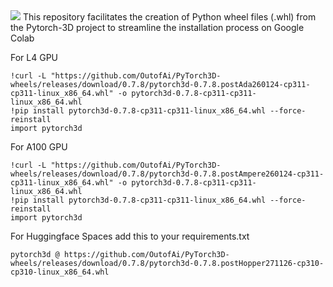 <img src="https://visitor-badge.laobi.icu/badge?page_id=OutofAi/PyTorch3D-wheels">
This repository facilitates the creation of Python wheel files (.whl) from the Pytorch-3D project to streamline the installation process on Google Colab 


For L4 GPU
```
!curl -L "https://github.com/OutofAi/PyTorch3D-wheels/releases/download/0.7.8/pytorch3d-0.7.8.postAda260124-cp311-cp311-linux_x86_64.whl" -o pytorch3d-0.7.8-cp311-cp311-linux_x86_64.whl
!pip install pytorch3d-0.7.8-cp311-cp311-linux_x86_64.whl --force-reinstall
import pytorch3d
```

For A100 GPU
```
!curl -L "https://github.com/OutofAi/PyTorch3D-wheels/releases/download/0.7.8/pytorch3d-0.7.8.postAmpere260124-cp311-cp311-linux_x86_64.whl" -o pytorch3d-0.7.8-cp311-cp311-linux_x86_64.whl
!pip install pytorch3d-0.7.8-cp311-cp311-linux_x86_64.whl --force-reinstall
import pytorch3d
```

For Huggingface Spaces add this to your requirements.txt
```
pytorch3d @ https://github.com/OutofAi/PyTorch3D-wheels/releases/download/0.7.8/pytorch3d-0.7.8.postHopper271126-cp310-cp310-linux_x86_64.whl
```
